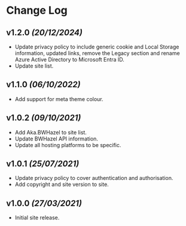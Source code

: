 # Change Log

## v1.2.0 _(20/12/2024)_

* Update privacy policy to include generic cookie and Local Storage information, updated links, remove the Legacy section and rename Azure Active Directory to Microsoft Entra ID.
* Update site list.

## v1.1.0 _(06/10/2022)_

* Add support for meta theme colour.

## v1.0.2 _(09/10/2021)_

* Add Aka.BWHazel to site list.
* Update BWHazel API information.
* Update all hosting platforms to be specific.

## v1.0.1 _(25/07/2021)_

* Update privacy policy to cover authentication and authorisation.
* Add copyright and site version to site.

## v1.0.0 _(27/03/2021)_

* Initial site release.